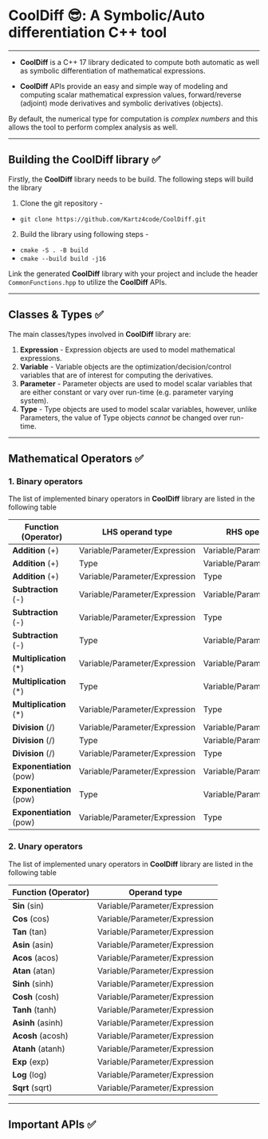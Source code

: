 # CoolDiff :sunglasses:: A Symbolic/Auto differentiation C++ tool 
---
* **CoolDiff** is a C++ 17 library dedicated to compute both automatic as well as symbolic differentiation of mathematical expressions. 

* **CoolDiff** APIs provide an easy and simple way of modeling and computing scalar mathematical expression values, forward/reverse (adjoint) mode derivatives and symbolic derivatives (objects). 

By default, the numerical type for computation is *complex numbers* and this allows the tool to perform complex analysis as well.   

---
## Building the CoolDiff library :white_check_mark:

Firstly, the **CoolDiff** library needs to be build. The following steps will build the library  

1. Clone the git repository -
 - `git clone https://github.com/Kartz4code/CoolDiff.git`
2. Build the library using following steps - 
- `cmake -S . -B build`
- `cmake --build build -j16 `

Link the generated **CoolDiff** library with your project and include the header `CommonFunctions.hpp` to utilize the **CoolDiff** APIs.    

---
## Classes & Types :white_check_mark:

The main classes/types involved in **CoolDiff** library are:
1. **Expression** - Expression objects are used to model  mathematical expressions.
2. **Variable** - Variable objects are the optimization/decision/control variables that are of interest for computing the derivatives. 
3. **Parameter** - Parameter objects are used to model scalar variables that are either constant or vary over run-time (e.g. parameter varying system).   
4. **Type** - Type objects are used to model scalar variables, however, unlike Parameters, the value of Type objects *cannot* be changed over run-time. 

---
## Mathematical Operators :white_check_mark:

### 1. Binary operators

The list of implemented binary operators in **CoolDiff** library are listed in the following table 

| Function (Operator) | LHS operand type | RHS operand type |
| ----------- | ----------- | ----------- |  
| **Addition** (+) | Variable/Parameter/Expression | Variable/Parameter/Expression
| **Addition** (+) | Type | Variable/Parameter/Expression
| **Addition** (+) | Variable/Parameter/Expression | Type
| **Subtraction** (-) | Variable/Parameter/Expression | Variable/Parameter/Expression
| **Subtraction** (-) | Variable/Parameter/Expression | Type
| **Subtraction** (-) | Type | Variable/Parameter/Expression
| **Multiplication** (*) | Variable/Parameter/Expression | Variable/Parameter/Expression
| **Multiplication** (*) | Type | Variable/Parameter/Expression
| **Multiplication** (*) | Variable/Parameter/Expression | Type
| **Division** (/) | Variable/Parameter/Expression | Variable/Parameter/Expression
| **Division** (/) | Type | Variable/Parameter/Expression
| **Division** (/) | Variable/Parameter/Expression | Type
| **Exponentiation** (pow) | Variable/Parameter/Expression | Variable/Parameter/Expression
| **Exponentiation** (pow) | Type | Variable/Parameter/Expression
| **Exponentiation** (pow) | Variable/Parameter/Expression | Type


### 2. Unary operators

The list of implemented unary operators in **CoolDiff** library are listed in the following table 

| Function (Operator) | Operand type |
| ----------- | ----------- |
| **Sin** (sin) | Variable/Parameter/Expression
| **Cos** (cos) | Variable/Parameter/Expression
| **Tan** (tan) | Variable/Parameter/Expression
| **Asin** (asin) | Variable/Parameter/Expression
| **Acos** (acos) | Variable/Parameter/Expression
| **Atan** (atan) | Variable/Parameter/Expression
| **Sinh** (sinh) | Variable/Parameter/Expression
| **Cosh** (cosh) | Variable/Parameter/Expression
| **Tanh** (tanh) | Variable/Parameter/Expression
| **Asinh** (asinh) | Variable/Parameter/Expression
| **Acosh** (acosh) | Variable/Parameter/Expression
| **Atanh** (atanh) | Variable/Parameter/Expression
| **Exp** (exp) | Variable/Parameter/Expression
| **Log** (log) | Variable/Parameter/Expression
| **Sqrt** (sqrt) | Variable/Parameter/Expression

---
## Important APIs :white_check_mark: